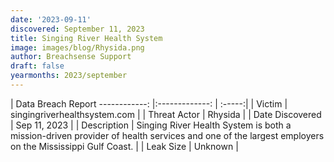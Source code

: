```yaml
---
date: '2023-09-11'
discovered: September 11, 2023
title: Singing River Health System
image: images/blog/Rhysida.png
author: Breachsense Support
draft: false
yearmonths: 2023/september
---
```



| Data Breach Report
------------:     |:-------------:    | :-----:|
| Victim      | singingriverhealthsystem.com      | 
| Threat Actor      | Rhysida      | 
| Date Discovered      | Sep 11, 2023      | 
| Description      | Singing River Health System is both a mission-driven provider of health services and one of the largest employers on the Mississippi Gulf Coast.      | 
| Leak Size      | Unknown      | 

